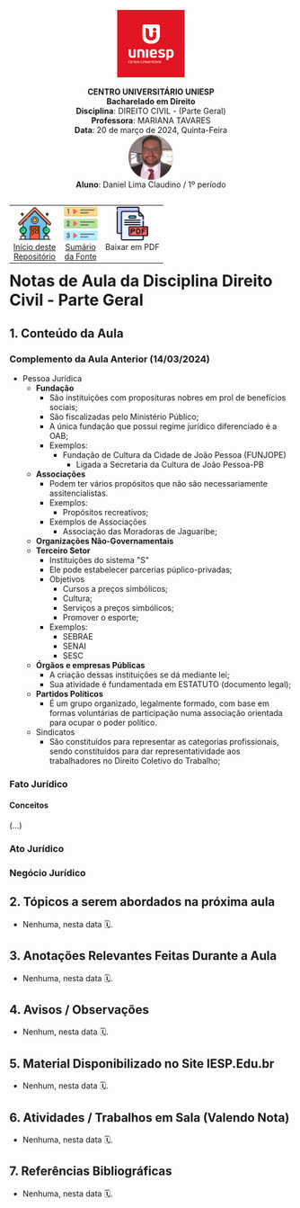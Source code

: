 <div align="center">

<p align="center"><img height="120" src="../../../figuras/LOGO_UNIESP.png"> </p>

<p align="center"><b>CENTRO UNIVERSITÁRIO UNIESP</b><br>
<b>Bacharelado em Direito</b><br>
<b>Disciplina</b>: DIREITO CIVIL - (Parte Geral)<br>
<b>Professora</b>: MARIANA TAVARES<br>
<b>Data</b>: 20 de março de 2024, Quinta-Feira<br>
<img align="center" src="../../../figuras/FOTO_PERFIL_DANIEL_CLAUDINO_2023.png" width="80"><br>
<b>Aluno</b>: Daniel Lima Claudino / 1º período<br>
 </p>
</div>

<table align="right" border="0">
  <tr>
    <td align="center" valign="top">
      <a href="../README.md">
        <img src="https://github.com/dnlclaudino/imagens/blob/master/icones/icone-casa2.png?raw=true" heigh="60" width="60"><br>Início deste <br>Repositório
      </a>
    </td>
    <td align="center" valign="top">
      <a href="./README.md">
        <img src="https://github.com/dnlclaudino/imagens/blob/master/icones/icone-sumario.png?raw=true" heigh="60" width="60"><br>Sumário<br>da Fonte
      </a>
    </td>
    <td align="center" valign="top">
        <img src="https://github.com/dnlclaudino/imagens/blob/master/icones-aplicativos/pdf/pdf.png?raw=true" heigh="60" width="60"><br>Baixar em PDF
    </td>
  </tr>
</table><br><br><br><br><br>

# Notas de Aula da Disciplina Direito Civil - Parte Geral

## 1. Conteúdo da Aula

### Complemento da Aula Anterior (14/03/2024)

- Pessoa Jurídica
  - **Fundação**
    - São instituições com proposituras nobres em prol de benefícios sociais;
    - São fiscalizadas pelo Ministério Público;
    - A única fundação que possui regime jurídico diferenciado é a OAB;
    - Exemplos:
      - Fundação de Cultura da Cidade de João Pessoa (FUNJOPE)
        - Ligada a Secretaria da Cultura de João Pessoa-PB
  - **Associações**
    - Podem ter vários propósitos que não são necessariamente assitencialistas.
    - Exemplos:
      - Propósitos recreativos;
    - Exemplos de Associações
      - Associação das Moradoras de Jaguaribe;
  - **Organizações Não-Governamentais**
  - **Terceiro Setor**
    - Instituições do sistema "S"
    - Ele pode estabelecer parcerias púplico-privadas;
    - Objetivos
      - Cursos a preços simbólicos;
      - Cultura;
      - Serviços a preços simbólicos;
      - Promover o esporte;
    - Exemplos:
      - SEBRAE
      - SENAI
      - SESC
  - **Órgãos e empresas Públicas**
    - A criação dessas instituições se dá mediante lei;
    - Sua atividade é fundamentada em ESTATUTO (documento legal);
  - **Partidos Políticos**
    - É um grupo organizado, legalmente formado, com base em formas voluntárias de participação numa associação orientada para ocupar o poder político.
  - Sindicatos
    - São constituídos para representar as categorias profissionais, sendo constituídos para dar representatividade aos trabalhadores no Direito Coletivo do Trabalho;

### Fato Jurídico

#### Conceitos

(...)

### Ato Jurídico

### Negócio Jurídico

## 2. Tópicos a serem abordados na próxima aula

- Nenhuma, nesta data 🗓.

## 3. Anotações Relevantes Feitas Durante a Aula

- Nenhuma, nesta data 🗓.

## 4. Avisos / Observações

- Nenhum, nesta data 🗓.

## 5. Material Disponibilizado no Site IESP.Edu.br

- Nenhum, nesta data 🗓.

## 6. Atividades / Trabalhos em Sala (Valendo Nota)

- Nenhuma, nesta data 🗓.

## 7. Referências Bibliográficas

- Nenhuma, nesta data 🗓.
